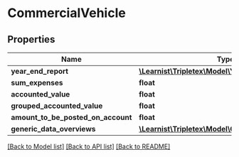# CommercialVehicle

## Properties
Name | Type | Description | Notes
------------ | ------------- | ------------- | -------------
**year_end_report** | [**\Learnist\Tripletex\Model\YearEndReport**](YearEndReport.md) |  | [optional] 
**sum_expenses** | **float** |  | [optional] 
**accounted_value** | **float** |  | [optional] 
**grouped_accounted_value** | **float** |  | [optional] 
**amount_to_be_posted_on_account** | **float** |  | [optional] 
**generic_data_overviews** | [**\Learnist\Tripletex\Model\GenericDataOverview[]**](GenericDataOverview.md) |  | [optional] 

[[Back to Model list]](../../README.md#documentation-for-models) [[Back to API list]](../../README.md#documentation-for-api-endpoints) [[Back to README]](../../README.md)

